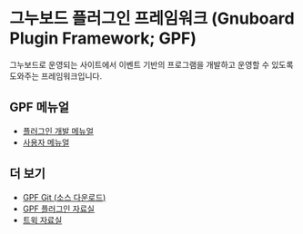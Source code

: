 
그누보드 플러그인 프레임워크 (Gnuboard Plugin Framework; GPF)
===============================================================


그누보드로 운영되는 사이트에서 이벤트 기반의 프로그램을 개발하고 운영할 수 있도록 도와주는 프레임워크입니다.

GPF 메뉴얼
-----------

  - [플러그인 개발 메뉴얼](http://lovelyus.net/v1/bbs/board.php?bo_table=gpf&wr_id=3 "개발자 메뉴얼")
  - [사용자 메뉴얼](http://lovelyus.net/v1/bbs/board.php?bo_table=gpf&wr_id=2 "사용자 메뉴얼")

더 보기
--------
  - [GPF Git (소스 다운로드)](http://github.com/byfun/gpf "플러그인 자료실")
  - [GPF 플러그인 자료실](http://lovelyus.net/v1/bbs/board.php?bo_table=gpf_plugins "플러그인 자료실")
  - [트윅 자료실](http://lovelyus.net/v1/bbs/board.php?bo_table=gpf_tweaks "트윅 자료실")